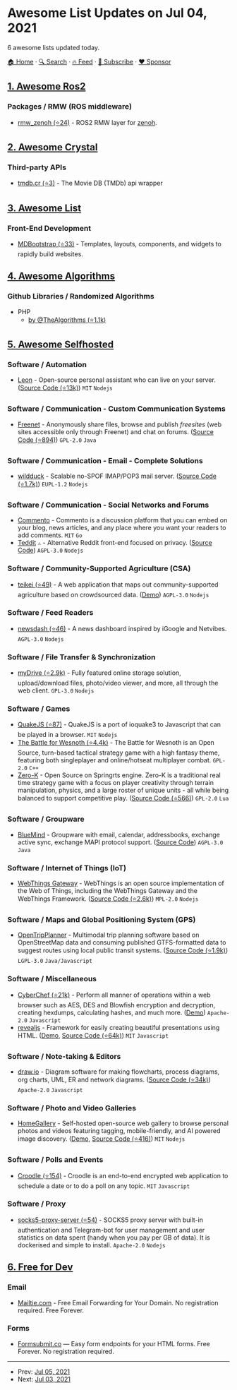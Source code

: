 # Awesome List Updates on Jul 04, 2021

6 awesome lists updated today.

[🏠 Home](/README.md) · [🔍 Search](https://www.trackawesomelist.com/search/) · [🔥 Feed](https://www.trackawesomelist.com/rss.xml) · [📮 Subscribe](https://trackawesomelist.us17.list-manage.com/subscribe?u=d2f0117aa829c83a63ec63c2f&id=36a103854c) · [❤️  Sponsor](https://github.com/sponsors/theowenyoung)



## [1. Awesome Ros2](/content/fkromer/awesome-ros2/README.md)

### Packages / RMW (ROS middleware)

*   [rmw\_zenoh (⭐24)](https://github.com/atolab/rmw_zenoh) - ROS2 RMW layer for [zenoh](https://zenoh.io).

## [2. Awesome Crystal](/content/veelenga/awesome-crystal/README.md)

### Third-party APIs

*   [tmdb.cr (⭐3)](https://github.com/mmacia/tmdb.cr) - The Movie DB (TMDb) api wrapper

## [3. Awesome List](/content/sindresorhus/awesome/README.md)

### Front-End Development

*   [MDBootstrap (⭐33)](https://github.com/mdbootstrap/awesome-mdbootstrap#readme) - Templates, layouts, components, and widgets to rapidly build websites.

## [4. Awesome Algorithms](/content/tayllan/awesome-algorithms/README.md)

### Github Libraries / Randomized Algorithms

*   PHP
    *   [by @TheAlgorithms (⭐1.1k)](https://github.com/TheAlgorithms/PHP)

## [5. Awesome Selfhosted](/content/awesome-selfhosted/awesome-selfhosted/README.md)

### Software / Automation

*   [Leon](https://getleon.ai) - Open-source personal assistant who can live on your server. ([Source Code (⭐13k)](https://github.com/leon-ai/leon)) `MIT` `Nodejs`

### Software / Communication - Custom Communication Systems

*   [Freenet](https://freenetproject.org/index.html) - Anonymously share files, browse and publish *freesites* (web sites accessible only through Freenet) and chat on forums. ([Source Code (⭐894)](https://github.com/freenet/fred)) `GPL-2.0` `Java`

### Software / Communication - Email - Complete Solutions

*   [wildduck](https://wildduck.email/) - Scalable no-SPOF IMAP/POP3 mail server. ([Source Code (⭐1.7k)](https://github.com/nodemailer/wildduck)) `EUPL-1.2` `Nodejs`

### Software / Communication - Social Networks and Forums

*   [Commento](https://gitlab.com/commento/commento) - Commento is a discussion platform that you can embed on your blog, news articles, and any place where you want your readers to add comments. `MIT` `Go`
*   [Teddit](https://teddit.net) `⚠` - Alternative Reddit front-end focused on privacy. ([Source Code](https://codeberg.org/teddit/teddit)) `AGPL-3.0` `Nodejs`

### Software / Community-Supported Agriculture (CSA)

*   [teikei (⭐49)](https://github.com/teikei/teikei) - A web application that maps out community-supported agriculture based on crowdsourced data. ([Demo](https://ernte-teilen.org/karte/#/)) `AGPL-3.0` `Nodejs`

### Software / Feed Readers

*   [newsdash (⭐46)](https://github.com/buzz/newsdash) - A news dashboard inspired by iGoogle and Netvibes. `AGPL-3.0` `Nodejs`

### Software / File Transfer & Synchronization

*   [myDrive (⭐2.9k)](https://github.com/subnub/myDrive) - Fully featured online storage solution, upload/download files, photo/video viewer, and more, all through the web client. `GPL-3.0` `Nodejs`

### Software / Games

*   [QuakeJS (⭐87)](https://github.com/begleysm/quakejs) - QuakeJS is a port of ioquake3 to Javascript that can be played in a browser. `MIT` `Nodejs`
*   [The Battle for Wesnoth (⭐4.4k)](https://github.com/wesnoth/wesnoth) - The Battle for Wesnoth is an Open Source, turn-based tactical strategy game with a high fantasy theme, featuring both singleplayer and online/hotseat multiplayer combat. `GPL-2.0` `C++`
*   [Zero-K](https://zero-k.info/) - Open Source on Springrts engine. Zero-K is a traditional real time strategy game with a focus on player creativity through terrain manipulation, physics, and a large roster of unique units - all while being balanced to support competitive play. ([Source Code (⭐566)](https://github.com/ZeroK-RTS/Zero-K)) `GPL-2.0` `Lua`

### Software / Groupware

*   [BlueMind](https://www.bluemind.net/en/) - Groupware with email, calendar, addressbooks, exchange active sync, exchange MAPI protocol support. ([Source Code](https://forge.bluemind.net/stash/projects/BM/repos/bluemind-public/browse)) `AGPL-3.0` `Java`

### Software / Internet of Things (IoT)

*   [WebThings Gateway](https://webthings.io/gateway/) - WebThings is an open source implementation of the Web of Things, including the WebThings Gateway and the WebThings Framework. ([Source Code (⭐2.6k)](https://github.com/WebThingsIO/gateway)) `MPL-2.0` `Nodejs`

### Software / Maps and Global Positioning System (GPS)

*   [OpenTripPlanner](https://www.opentripplanner.org/) - Multimodal trip planning software based on OpenStreetMap data and consuming published GTFS-formatted data to suggest routes using local public transit systems. ([Source Code (⭐1.9k)](https://github.com/opentripplanner/OpenTripPlanner)) `LGPL-3.0` `Java/Javascript`

### Software / Miscellaneous

*   [CyberChef (⭐21k)](https://github.com/gchq/CyberChef) - Perform all manner of operations within a web browser such as AES, DES and Blowfish encryption and decryption, creating hexdumps, calculating hashes, and much more. ([Demo](https://gchq.github.io/CyberChef)) `Apache-2.0` `Javascript`
*   [revealjs](https://revealjs.com) - Framework for easily creating beautiful presentations using HTML. ([Demo](https://revealjs.com/), [Source Code (⭐64k)](https://github.com/hakimel/reveal.js)) `MIT` `Javascript`

### Software / Note-taking & Editors

*   [draw.io](https://draw.io) - Diagram software for making flowcharts, process diagrams, org charts, UML, ER and network diagrams. ([Source Code (⭐34k)](https://github.com/jgraph/drawio)) `Apache-2.0` `Javascript`

### Software / Photo and Video Galleries

*   [HomeGallery](https://home-gallery.org) - Self-hosted open-source web gallery to browse personal photos and videos featuring tagging, mobile-friendly, and AI powered image discovery. ([Demo](https://demo.home-gallery.org), [Source Code (⭐416)](https://github.com/xemle/home-gallery)) `MIT` `Nodejs`

### Software / Polls and Events

*   [Croodle (⭐154)](https://github.com/jelhan/croodle) - Croodle is an end-to-end encrypted web application to schedule a date or to do a poll on any topic. `MIT` `Javascript`

### Software / Proxy

*   [socks5-proxy-server (⭐54)](https://github.com/nskondratev/socks5-proxy-server) - SOCKS5 proxy server with built-in authentication and Telegram-bot for user management and user statistics on data spent (handy when you pay per GB of data). It is dockerised and simple to install. `Apache-2.0` `Nodejs`

## [6. Free for Dev](/content/ripienaar/free-for-dev/README.md)

### Email

*   [Mailtie.com](https://mailtie.com/) - Free Email Forwarding for Your Domain. No registration required. Free Forever.

### Forms

*   [Formsubmit.co](https://formsubmit.co/) — Easy form endpoints for your HTML forms. Free Forever. No registration required.

---

- Prev: [Jul 05, 2021](/content/2021/07/05/README.md)
- Next: [Jul 03, 2021](/content/2021/07/03/README.md)